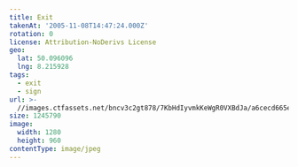 ```yaml
---
title: Exit
takenAt: '2005-11-08T14:47:24.000Z'
rotation: 0
license: Attribution-NoDerivs License
geo:
  lat: 50.096096
  lng: 8.215928
tags:
  - exit
  - sign
url: >-
  //images.ctfassets.net/bncv3c2gt878/7KbHdIyvmkKeWgR0VXBdJa/a6cecd665eb9518c6743af9acfbb6514/exit_4340778560_o
size: 1245790
image:
  width: 1280
  height: 960
contentType: image/jpeg
---
```


